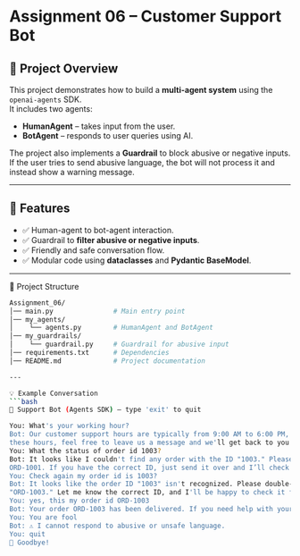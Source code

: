 # Assignment 06 – Customer Support Bot


## 📌 Project Overview
This project demonstrates how to build a **multi-agent system** using the `openai-agents` SDK.  
It includes two agents:  
- **HumanAgent** – takes input from the user.  
- **BotAgent** – responds to user queries using AI.  

The project also implements a **Guardrail** to block abusive or negative inputs. If the user tries to send abusive language, the bot will not process it and instead show a warning message.

---

## 🚀 Features
- ✅ Human-agent to bot-agent interaction.  
- ✅ Guardrail to **filter abusive or negative inputs**.  
- ✅ Friendly and safe conversation flow.  
- ✅ Modular code using **dataclasses** and **Pydantic BaseModel**.  

---

📂 Project Structure
```bash
Assignment_06/
│── main.py               # Main entry point
│── my_agents/
│    └── agents.py        # HumanAgent and BotAgent
│── my_guardrails/
│    └── guardrail.py     # Guardrail for abusive input
│── requirements.txt      # Dependencies
│── README.md             # Project documentation

---

💡 Example Conversation
```bash
🤖 Support Bot (Agents SDK) — type 'exit' to quit

You: What's your working hour?
Bot: Our customer support hours are typically from 9:00 AM to 6:00 PM, Monday through Friday. If you need assistance outside 
these hours, feel free to leave us a message and we'll get back to you as soon as possible!
You: What the status of order id 1003?
Bot: It looks like I couldn't find any order with the ID "1003." Please check the order number—it should look something like 
ORD-1001. If you have the correct ID, just send it over and I’ll check again!
You: Check again my order id is 1003?
Bot: It looks like the order ID "1003" isn't recognized. Please double-check your order number—it should look something like 
"ORD-1003." Let me know the correct ID, and I'll be happy to check it for you!
You: yes, this my order id ORD-1003  
Bot: Your order ORD-1003 has been delivered. If you need help with your order or have any other questions, please let me know!
You: You are fool
Bot: ⚠️ I cannot respond to abusive or unsafe language.
You: quit
👋 Goodbye!

